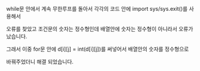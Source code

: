 while문 안에서 계속 무한루프를 돌아서 각각의 코드 안에 import sys/sys.exit()를 사용해서


오류를 찾았고 조건문의 숫자는 정수형인데 배열안에 숫자는 정수형이 아니라서 오류가 났습니다.


그래서 이중 for문 안에 d[i][j] = int(d[i][j])를 써넣어서 배열안의 숫자를 정수형으로


바꿔주었더니 해결 되었습니다.

